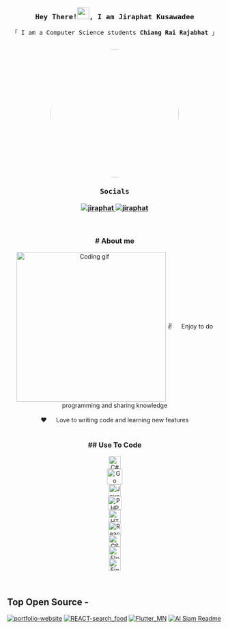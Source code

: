 <!--
<h2 align="center">
  สวัสดี ยินดีต้อนรับเข้าสู่หน้าโปรไฟล์ของ Jiraphat
  <img src="https://media.giphy.com/media/hvRJCLFzcasrR4ia7z/giphy.gif" width="28">
</h2>
-->

<!-- Intro  -->
<h3 align="center">
        <samp> Hey There!<img src="https://media.giphy.com/media/hvRJCLFzcasrR4ia7z/giphy.gif" width="28">, I am
                <b><a>Jiraphat Kusawadee</a></b>
        </samp>
</h3>


<p align="center"> 
  <samp>
    「 I am a Computer Science students <b>Chiang Rai Rajabhat</b> 」
    <br>
    <br>
  </samp>
  <div align="center">
    <img src="https://media4.giphy.com/media/v1.Y2lkPTc5MGI3NjExOWFydnl2czRlZXIyeHk5dzZkdmpkMGZhbWYyanhwdWRua2N5N2ZvYiZlcD12MV9pbnRlcm5hbF9naWZfYnlfaWQmY3Q9Zw/qgQUggAC3Pfv687qPC/giphy.gif" style="width: 300px; height: auto; border-radius: 50%;" />
  
  </div>
</p>

<h3 align="center">
  <samp>
    Socials
    <br>
    <br>
  </samp>
  <a href="https://www.instagram.com/dn_jiraphat/" target="_blank">
    <img src="https://img.shields.io/badge/Instagram-fe4164?style=for-the-badge&logo=instagram&logoColor=white" alt="jiraphat" />
  </a> 
  <a href="https://www.facebook.com/deknoyruzi" target="_blank">
    <img src="https://img.shields.io/badge/Facebook-20BEFF?&style=for-the-badge&logo=facebook&logoColor=white" alt="jiraphat"  />
  </a> 
</h3>
<br />


<!-- About Section -->
 <h3 align="center"># About me</h3>
 
<p align="center">
 <img align="center" width="350" src="/assets/programmer.gif" alt="Coding gif" />
 ✌️ &emsp; Enjoy to do programming and sharing knowledge <br/><br/>
 ❤️ &emsp; Love to writing code and learning new features<br/><br/>
</p>

<h3 align="center">## Use To Code</h3>
<p align="center">
  <img src="https://upload.wikimedia.org/wikipedia/commons/thumb/b/bd/Logo_C_sharp.svg/384px-Logo_C_sharp.svg.png?20221121173824" width="28" height="30" alt="C#" /><br>
  <img src="https://raw.githubusercontent.com/danielcranney/readme-generator/main/public/icons/skills/go-colored.svg" width="36" height="36" alt="Go" /><br>
  <img src="https://raw.githubusercontent.com/danielcranney/readme-generator/main/public/icons/skills/javascript-colored.svg" width="28" height="28" alt="JavaScript" /><br>
  <img src="https://raw.githubusercontent.com/danielcranney/readme-generator/main/public/icons/skills/php-colored.svg" width="32" height="32" alt="PHP" /><br>
  <img src="https://cdn-icons-png.flaticon.com/512/732/732212.png" width="28" height="28" alt="HTML5" /><br>
  <img src="https://raw.githubusercontent.com/danielcranney/readme-generator/main/public/icons/skills/react-colored.svg" width="30" height="30" alt="React" /><br>
  <img src="https://upload.wikimedia.org/wikipedia/commons/thumb/6/62/CSS3_logo.svg/800px-CSS3_logo.svg.png" width="28" height="28" alt="CSS3" /><br>
  <img src="https://upload.wikimedia.org/wikipedia/commons/thumb/7/79/Flutter_logo.svg/2048px-Flutter_logo.svg.png" width="28" height="28" alt="Flutter" /><br>
  <img src="https://raw.githubusercontent.com/danielcranney/readme-generator/main/public/icons/skills/figma-colored.svg" width="28" height="28" alt="Figma" /><br>
</p>
  
<br/>

## Top Open Source -
[![portfolio-website](https://github-readme-stats.vercel.app/api/pin/?username=csjiraphat&repo=portfolio-website&border_color=7F3FBF&bg_color=0D1117&title_color=C9D1D9&text_color=8B949E&icon_color=7F3FBF
)](https://github.com/csjiraphat/portfolio-website)
[![REACT-search_food](https://github-readme-stats.vercel.app/api/pin/?username=csjiraphat&repo=REACT-search_food&border_color=7F3FBF&bg_color=0D1117&title_color=C9D1D9&text_color=8B949E&icon_color=7F3FBF
)](https://github.com/csjiraphat/REACT-search_food)
[![Flutter_MN](https://github-readme-stats.vercel.app/api/pin/?username=csjiraphat&repo=Flutter_MN&border_color=7F3FBF&bg_color=0D1117&title_color=C9D1D9&text_color=8B949E&icon_color=7F3FBF
)](https://github.com/csjiraphat/Flutter_MN)
[![Al Siam Readme](https://github-readme-stats.vercel.app/api/pin/?username=csjiraphat&repo=weather_app&border_color=7F3FBF&bg_color=0D1117&title_color=C9D1D9&text_color=8B949E&icon_color=7F3FBF
)](https://github.com/csjiraphat/weather_app)

